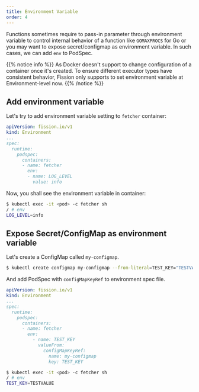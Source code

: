 ```yaml
---
title: Environment Variable
order: 4
---
```


Functions sometimes require to pass-in parameter through environment variable to control internal behavior of a function like `GOMAXPROCS` for Go or you may want to expose secret/configmap as environment variable.
In such cases, we can add `env` to PodSpec.

{{% notice info %}}
As Docker doesn't support to change configuration of a container once it's created.
To ensure different executor types have consistent behavior, Fission only supports to set environment variable at Environment-level now.
{{% /notice %}}

## Add environment variable

Let's try to add environment variable setting to `fetcher` container:

```yaml
apiVersion: fission.io/v1
kind: Environment
...
spec:
  runtime:
    podspec:
      containers:
      - name: fetcher
        env:
        - name: LOG_LEVEL
          value: info
```

Now, you shall see the environment variable in container:

```sh
$ kubectl exec -it <pod> -c fetcher sh
/ # env
LOG_LEVEL=info
```

## Expose Secret/ConfigMap as environment variable

Let's create a ConfigMap called `my-configmap`.

```bash
$ kubectl create configmap my-configmap --from-literal=TEST_KEY="TESTVALUE"
```

And add PodSpec with `configMapKeyRef` to environment spec file.

```yaml
apiVersion: fission.io/v1
kind: Environment
...
spec:
  runtime:
    podspec:
      containers:
      - name: fetcher
        env:
          - name: TEST_KEY
            valueFrom:
              configMapKeyRef:
                name: my-configmap
                key: TEST_KEY
```

```sh
$ kubectl exec -it <pod> -c fetcher sh
/ # env
TEST_KEY=TESTVALUE
```
